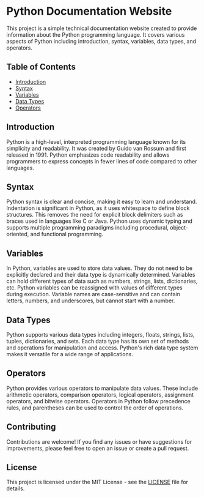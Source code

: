 # Python Documentation Website

This project is a simple technical documentation website created to provide information about the Python programming language. It covers various aspects of Python including introduction, syntax, variables, data types, and operators.

## Table of Contents

- [Introduction](#introduction)
- [Syntax](#syntax)
- [Variables](#variables)
- [Data Types](#data-types)
- [Operators](#operators)

## Introduction

Python is a high-level, interpreted programming language known for its simplicity and readability. It was created by Guido van Rossum and first released in 1991. Python emphasizes code readability and allows programmers to express concepts in fewer lines of code compared to other languages.

## Syntax

Python syntax is clear and concise, making it easy to learn and understand. Indentation is significant in Python, as it uses whitespace to define block structures. This removes the need for explicit block delimiters such as braces used in languages like C or Java. Python uses dynamic typing and supports multiple programming paradigms including procedural, object-oriented, and functional programming.

## Variables

In Python, variables are used to store data values. They do not need to be explicitly declared and their data type is dynamically determined. Variables can hold different types of data such as numbers, strings, lists, dictionaries, etc. Python variables can be reassigned with values of different types during execution. Variable names are case-sensitive and can contain letters, numbers, and underscores, but cannot start with a number.

## Data Types

Python supports various data types including integers, floats, strings, lists, tuples, dictionaries, and sets. Each data type has its own set of methods and operations for manipulation and access. Python's rich data type system makes it versatile for a wide range of applications.

## Operators

Python provides various operators to manipulate data values. These include arithmetic operators, comparison operators, logical operators, assignment operators, and bitwise operators. Operators in Python follow precedence rules, and parentheses can be used to control the order of operations.

## Contributing

Contributions are welcome! If you find any issues or have suggestions for improvements, please feel free to open an issue or create a pull request.

## License

This project is licensed under the MIT License - see the [LICENSE](LICENSE) file for details.
